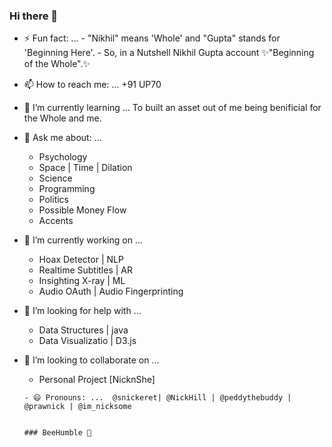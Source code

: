### Hi there 👋

- ⚡ Fun fact: ... 
      - "Nikhil" means 'Whole' and "Gupta" stands for 'Beginning Here'. 
      - So, in a Nutshell Nikhil Gupta account ✨"Beginning of the Whole".✨

- 📫 How to reach me: ...  +91 UP70

- 🌱 I’m currently learning ... To built an asset out of me being benificial for the Whole and me.

      

- 💬 Ask me about: ...    
    - Psychology                                                                                 
    - Space | Time | Dilation                                                                      
    - Science                                                                                 
    - Programming                                                                             
    - Politics                                                                               
    - Possible Money Flow                                                                        
    - Accents
    
    
- 🔭 I’m currently working on ...
    - Hoax Detector        | NLP
    - Realtime Subtitles   | AR
    - Insighting X-ray     | ML
    - Audio OAuth          | Audio Fingerprinting

- 🤔 I’m looking for help with ...
     - Data Structures    | java
     - Data Visualizatio  | D3.js
     
- 👯 I’m looking to collaborate on ...
     - Personal Project [NicknShe] 
      
      - 😄 Pronouns: ...  @snickeret| @NickHill | @peddythebuddy | @prawnick | @im_nicksome
      
                                                                                                                                                 ### BeeHumble 👋

<!--
**Nickhill28/NickHill28** is a ✨ _special_ ✨ repository because its `README.md` (this file) appears on your GitHub profile.

Here are some ideas to get you started:

- 🔭 I’m currently working on ...
- 🌱 I’m currently learning ...
- 👯 I’m looking to collaborate on ...
- 🤔 I’m looking for help with ...
- 💬 Ask me about ...
- 📫 How to reach me: ...
- 😄 Pronouns: ...
- ⚡ Fun fact: ...
-->
